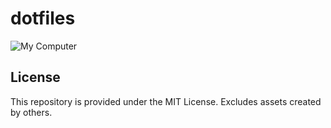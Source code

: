 # dotfiles
![My Computer](https://i.imgur.com/jtXHShO.png)

## License
This repository is provided under the MIT License. Excludes assets created by others.
